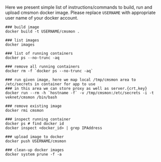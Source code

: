 Here we present simple list of instructions/commands to build, run and upload
cmsmon docker image. Please replace `USERNAME` with appropriate user name
of your docker account.

```
### build image
docker build -t USERNAME/cmsmon .

### list images
docker images

### list of running containers
docker ps --no-trunc -aq

### remove all running containers
docker rm -f `docker ps --no-trunc -aq`

### run given image, here we map local /tmp/cmsmon area to /etc/secrets in container for app to use
### in this area we can store proxy as well as server.{crt,key}
docker run --rm -h `hostname -f` -v /tmp/cmsmon:/etc/secrets -i -t veknet/cmsmon /bin/bash

### remove existing image
docker rmi cmsmon

### inspect running container
docker ps # find docker id
docker inspect <docker_id> | grep IPAddress

### upload image to docker
docker push USERNAME/cmsmon

### clean-up docker images
docker system prune -f -a
```
